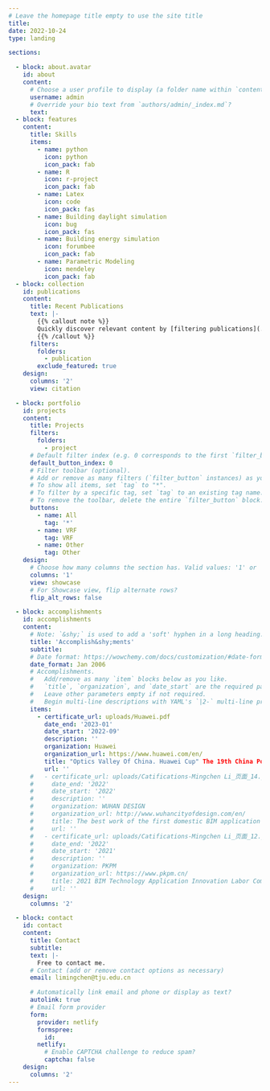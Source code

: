 ```yaml
---
# Leave the homepage title empty to use the site title
title:
date: 2022-10-24
type: landing

sections:

  - block: about.avatar
    id: about
    content:
      # Choose a user profile to display (a folder name within `content/authors/`)
      username: admin
      # Override your bio text from `authors/admin/_index.md`?
      text:
  - block: features
    content:
      title: Skills
      items:
        - name: python
          icon: python
          icon_pack: fab
        - name: R
          icon: r-project
          icon_pack: fab
        - name: Latex
          icon: code
          icon_pack: fas
        - name: Building daylight simulation
          icon: bug
          icon_pack: fas
        - name: Building energy simulation
          icon: forumbee
          icon_pack: fab
        - name: Parametric Modeling
          icon: mendeley
          icon_pack: fab
  - block: collection
    id: publications
    content:
      title: Recent Publications
      text: |-
        {{% callout note %}}
        Quickly discover relevant content by [filtering publications](./publication/).
        {{% /callout %}}
      filters:
        folders:
          - publication
        exclude_featured: true
    design:
      columns: '2'
      view: citation

  - block: portfolio
    id: projects
    content:
      title: Projects
      filters:
        folders:
          - project
      # Default filter index (e.g. 0 corresponds to the first `filter_button` instance below).
      default_button_index: 0
      # Filter toolbar (optional).
      # Add or remove as many filters (`filter_button` instances) as you like.
      # To show all items, set `tag` to "*".
      # To filter by a specific tag, set `tag` to an existing tag name.
      # To remove the toolbar, delete the entire `filter_button` block.
      buttons:
        - name: All
          tag: '*'
        - name: VRF
          tag: VRF
        - name: Other
          tag: Other
    design:
      # Choose how many columns the section has. Valid values: '1' or '2'.
      columns: '1'
      view: showcase
      # For Showcase view, flip alternate rows?
      flip_alt_rows: false

  - block: accomplishments
    id: accomplishments
    content:
      # Note: `&shy;` is used to add a 'soft' hyphen in a long heading.
      title: 'Accomplish&shy;ments'
      subtitle:
      # Date format: https://wowchemy.com/docs/customization/#date-format
      date_format: Jan 2006
      # Accomplishments.
      #   Add/remove as many `item` blocks below as you like.
      #   `title`, `organization`, and `date_start` are the required parameters.
      #   Leave other parameters empty if not required.
      #   Begin multi-line descriptions with YAML's `|2-` multi-line prefix.
      items:
        - certificate_url: uploads/Huawei.pdf
          date_end: '2023-01'
          date_start: '2022-09'
          description: ''
          organization: Huawei
          organization_url: https://www.huawei.com/en/
          title: "Optics Valley Of China. Huawei Cup" The 19th China Post-Graduate Mathematical Contest in Modeling.
          url: ''
      #   - certificate_url: uploads/Catifications-Mingchen Li_页面_14.jpg
      #     date_end: '2022'
      #     date_start: '2022'
      #     description: ''
      #     organization: WUHAN DESIGN
      #     organization_url: http://www.wuhancityofdesign.com/en/
      #     title: The best work of the first domestic BIM application 100 universities invitations (Leader).
      #     url: ''
      #   - certificate_url: uploads/Catifications-Mingchen Li_页面_12.jpg
      #     date_end: '2022'
      #     date_start: '2021'
      #     description: ''
      #     organization: PKPM
      #     organization_url: https://www.pkpm.cn/
      #     title: 2021 BIM Technology Application Innovation Labor Competition Domestic Software Group (Leader)
      #     url: ''
    design:
      columns: '2'

  - block: contact
    id: contact
    content:
      title: Contact
      subtitle:
      text: |-
        Free to contact me.
      # Contact (add or remove contact options as necessary)
      email: limingchen@tju.edu.cn

      # Automatically link email and phone or display as text?
      autolink: true
      # Email form provider
      form:
        provider: netlify
        formspree:
          id:
        netlify:
          # Enable CAPTCHA challenge to reduce spam?
          captcha: false
    design:
      columns: '2'
---
```

